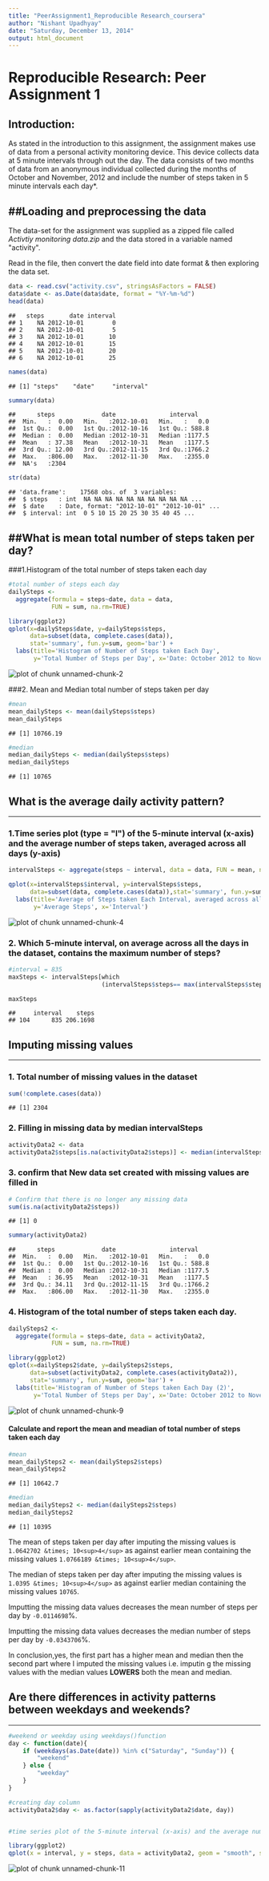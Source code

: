 ```yaml
---
title: "PeerAssignment1_Reproducible Research_coursera"
author: "Nishant Upadhyay"
date: "Saturday, December 13, 2014"
output: html_document
---
```


Reproducible Research: Peer Assignment 1
====================================================

## Introduction:

As stated in the introduction to this assignment, the assignment makes use of data from a personal activity monitoring device. This device collects data at 5 minute intervals through out the day. The data consists of two months of data from an anonymous individual collected during the months of October and November, 2012 and include the number of steps taken in 5 minute intervals each day*.


##Loading and preprocessing the data
----------------------------------

The data-set for the assignment was supplied as a zipped file called *Activtiy monitoring data.zip* and the data stored in a variable named "activity".    

Read in the file, then convert the date field into date format & then exploring the data set.


```r
data <- read.csv("activity.csv", stringsAsFactors = FALSE)
data$date <- as.Date(data$date, format = "%Y-%m-%d")
head(data)
```

```
##   steps       date interval
## 1    NA 2012-10-01        0
## 2    NA 2012-10-01        5
## 3    NA 2012-10-01       10
## 4    NA 2012-10-01       15
## 5    NA 2012-10-01       20
## 6    NA 2012-10-01       25
```

```r
names(data)
```

```
## [1] "steps"    "date"     "interval"
```

```r
summary(data)
```

```
##      steps             date               interval     
##  Min.   :  0.00   Min.   :2012-10-01   Min.   :   0.0  
##  1st Qu.:  0.00   1st Qu.:2012-10-16   1st Qu.: 588.8  
##  Median :  0.00   Median :2012-10-31   Median :1177.5  
##  Mean   : 37.38   Mean   :2012-10-31   Mean   :1177.5  
##  3rd Qu.: 12.00   3rd Qu.:2012-11-15   3rd Qu.:1766.2  
##  Max.   :806.00   Max.   :2012-11-30   Max.   :2355.0  
##  NA's   :2304
```

```r
str(data)
```

```
## 'data.frame':	17568 obs. of  3 variables:
##  $ steps   : int  NA NA NA NA NA NA NA NA NA NA ...
##  $ date    : Date, format: "2012-10-01" "2012-10-01" ...
##  $ interval: int  0 5 10 15 20 25 30 35 40 45 ...
```

##What is mean total number of steps taken per day?
-------------------------------------------------

###1.Histogram of the total number of steps taken each day


```r
#total number of steps each day
dailySteps <-
  aggregate(formula = steps~date, data = data,
            FUN = sum, na.rm=TRUE)

library(ggplot2)
qplot(x=dailySteps$date, y=dailySteps$steps,
      data=subset(data, complete.cases(data)),
      stat='summary', fun.y=sum, geom='bar') +
  labs(title='Histogram of Number of Steps taken Each Day',
       y='Total Number of Steps per Day', x='Date: October 2012 to November 2012')
```

![plot of chunk unnamed-chunk-2](figure/unnamed-chunk-2-1.png) 

###2. Mean and Median total number of steps taken per day


```r
#mean
mean_dailySteps <- mean(dailySteps$steps)
mean_dailySteps
```

```
## [1] 10766.19
```

```r
#median
median_dailySteps <- median(dailySteps$steps)
median_dailySteps
```

```
## [1] 10765
```

## What is the average daily activity pattern?
-------------------------------------------

### 1.Time series plot (type = "l") of the 5-minute interval (x-axis) and the average number of steps taken, averaged across all days (y-axis)


```r
intervalSteps <- aggregate(steps ~ interval, data = data, FUN = mean, na.rm=TRUE)

qplot(x=intervalSteps$interval, y=intervalSteps$steps,
      data=subset(data, complete.cases(data)),stat='summary', fun.y=sum, geom='line') +
  labs(title='Average of Steps taken Each Interval, averaged across all days',
       y='Average Steps', x='Interval')
```

![plot of chunk unnamed-chunk-4](figure/unnamed-chunk-4-1.png) 

### 2. Which 5-minute interval, on average across all the days in the dataset, contains the maximum number of steps?


```r
#interval = 835
maxSteps <- intervalSteps[which
                          (intervalSteps$steps== max(intervalSteps$steps)),]

maxSteps
```

```
##     interval    steps
## 104      835 206.1698
```

## Imputing missing values
------------------------------------------------------------------------

### 1. Total number of missing values in the dataset 


```r
sum(!complete.cases(data))
```

```
## [1] 2304
```

### 2. Filling in missing data by median intervalSteps



```r
activityData2 <- data
activityData2$steps[is.na(activityData2$steps)] <- median(intervalSteps$steps)
```

### 3. confirm that New data set created with missing values are filled in


```r
# Confirm that there is no longer any missing data
sum(is.na(activityData2$steps))
```

```
## [1] 0
```

```r
summary(activityData2)
```

```
##      steps             date               interval     
##  Min.   :  0.00   Min.   :2012-10-01   Min.   :   0.0  
##  1st Qu.:  0.00   1st Qu.:2012-10-16   1st Qu.: 588.8  
##  Median :  0.00   Median :2012-10-31   Median :1177.5  
##  Mean   : 36.95   Mean   :2012-10-31   Mean   :1177.5  
##  3rd Qu.: 34.11   3rd Qu.:2012-11-15   3rd Qu.:1766.2  
##  Max.   :806.00   Max.   :2012-11-30   Max.   :2355.0
```

### 4. Histogram of the total number of steps taken each day. 


```r
dailySteps2 <-
  aggregate(formula = steps~date, data = activityData2,
            FUN = sum, na.rm=TRUE)

library(ggplot2)
qplot(x=dailySteps2$date, y=dailySteps2$steps,
      data=subset(activityData2, complete.cases(activityData2)),
      stat='summary', fun.y=sum, geom='bar') +
  labs(title='Histogram of Number of Steps taken Each Day (2)',
       y='Total Number of Steps per Day', x='Date: October 2012 to November 2012')
```

![plot of chunk unnamed-chunk-9](figure/unnamed-chunk-9-1.png) 

#### Calculate and report the mean and meadian of total number of steps taken each day


```r
#mean
mean_dailySteps2 <- mean(dailySteps2$steps)
mean_dailySteps2
```

```
## [1] 10642.7
```

```r
#median
median_dailySteps2 <- median(dailySteps2$steps)
median_dailySteps2
```

```
## [1] 10395
```

The mean of steps taken per day after imputing the missing values is  ``1.0642702 &times; 10<sup>4</sup>`` as against earlier mean containing the missing values ``1.0766189 &times; 10<sup>4</sup>``.  

The median of steps taken per day after imputing the missing values is  ``1.0395 &times; 10<sup>4</sup>`` as against earlier median containing the missing values ``10765``. 

Imputting the missing data values decreases the mean number of steps per day by ``-0.0114698``%.  

Imputting the missing data values decreases the median number of steps per day by ``-0.0343706``%.  

In conclusion,yes, the first part has a higher mean and median then the second part where I imputed the missing values i.e. imputin g the missing values with the median values **LOWERS** both the mean and median.

## Are there differences in activity patterns between weekdays and weekends?
----------------------------------------------


```r
#weekend or weekday using weekdays()function
day <- function(date){
    if (weekdays(as.Date(date)) %in% c("Saturday", "Sunday")) {
        "weekend"
    } else {
        "weekday"
    }
}

#creating day column
activityData2$day <- as.factor(sapply(activityData2$date, day))


#time series plot of the 5-minute interval (x-axis) and the average number of steps taken, averaged across all weekday days or weekend days (y-axis)

library(ggplot2)
qplot(x = interval, y = steps, data = activityData2, geom = "smooth", stat = "summary", fun.y = mean) + facet_grid(day ~ .) + facet_wrap(~ day, nrow = 2) + labs(title = "Average steps by time interval, comparing between weekdays and weekends")
```

![plot of chunk unnamed-chunk-11](figure/unnamed-chunk-11-1.png) 

